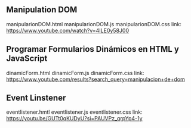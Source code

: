 ## Manipulation DOM
manipularionDOM.html
manipularionDOM.js
manipularionDOM.css
link: https://www.youtube.com/watch?v=4ILE0y58J00

## Programar Formularios Dinámicos en HTML y JavaScript
dinamicForm.html
dinamicForm.js
dinamicForm.css
link: https://www.youtube.com/results?search_query=manipulacion+de+dom

## Event Linstener
eventlistener.hmtl
eventlistener.js
eventlistener.css
link: https://youtu.be/GUTt0qKUDyU?si=PAUVPz_qrpYp4-1y